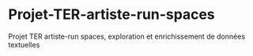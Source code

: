 # Projet-TER-artiste-run-spaces
Projet TER artiste-run spaces, exploration et enrichissement de données textuelles
